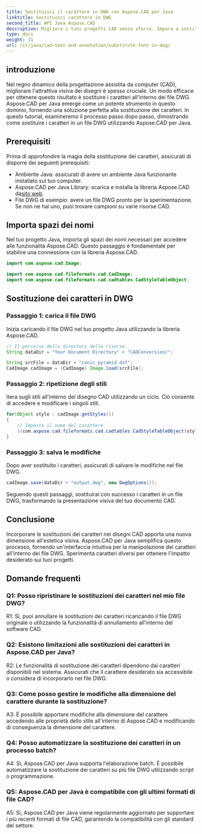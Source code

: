 ```yaml
---
title: Sostituisci il carattere in DWG con Aspose.CAD per Java
linktitle: Sostituisci carattere in DWG
second_title: API Java Aspose.CAD
description: Migliora i tuoi progetti CAD senza sforzo. Impara a sostituire i caratteri nei file DWG utilizzando Aspose.CAD per Java. Guida passo passo per la perfezione visiva.
type: docs
weight: 11
url: /it/java/cad-text-and-annotation/substitute-font-in-dwg/
---
```

## introduzione

Nel regno dinamico della progettazione assistita da computer (CAD), migliorare l'attrattiva visiva dei disegni è spesso cruciale. Un modo efficace per ottenere questo risultato è sostituire i caratteri all'interno dei file DWG. Aspose.CAD per Java emerge come un potente strumento in questo dominio, fornendo una soluzione perfetta alla sostituzione dei caratteri. In questo tutorial, esamineremo il processo passo dopo passo, dimostrando come sostituire i caratteri in un file DWG utilizzando Aspose.CAD per Java.

## Prerequisiti

Prima di approfondire la magia della sostituzione dei caratteri, assicurati di disporre dei seguenti prerequisiti:

- Ambiente Java: assicurati di avere un ambiente Java funzionante installato sul tuo computer.
-  Aspose.CAD per Java Library: scarica e installa la libreria Aspose.CAD da[sito web](https://releases.aspose.com/cad/java/).
- File DWG di esempio: avere un file DWG pronto per la sperimentazione. Se non ne hai uno, puoi trovare campioni su varie risorse CAD.

## Importa spazi dei nomi

Nel tuo progetto Java, importa gli spazi dei nomi necessari per accedere alle funzionalità Aspose.CAD. Questo passaggio è fondamentale per stabilire una connessione con la libreria Aspose.CAD.

```java
import com.aspose.cad.Image;

import com.aspose.cad.fileformats.cad.CadImage;
import com.aspose.cad.fileformats.cad.cadtables.CadStyleTableObject;
```

## Sostituzione dei caratteri in DWG

### Passaggio 1: carica il file DWG

Inizia caricando il file DWG nel tuo progetto Java utilizzando la libreria Aspose.CAD.

```java
// Il percorso della directory delle risorse.
String dataDir = "Your Document Directory" + "CADConversion/";

String srcFile = dataDir + "conic_pyramid.dxf";
CadImage cadImage = (CadImage) Image.load(srcFile);
```

### Passaggio 2: ripetizione degli stili

Itera sugli stili all'interno del disegno CAD utilizzando un ciclo. Ciò consente di accedere e modificare i singoli stili.

```java
for(Object style : cadImage.getStyles())
{
    // Imposta il nome del carattere
    ((com.aspose.cad.fileformats.cad.cadtables.CadStyleTableObject)style).setPrimaryFontName("Arial");
}
```

### Passaggio 3: salva le modifiche

Dopo aver sostituito i caratteri, assicurati di salvare le modifiche nel file DWG.

```java
cadImage.save(dataDir + "output.dwg", new DwgOptions());
```

Seguendo questi passaggi, sostituirai con successo i caratteri in un file DWG, trasformando la presentazione visiva del tuo documento CAD.

## Conclusione

Incorporare le sostituzioni dei caratteri nei disegni CAD apporta una nuova dimensione all'estetica visiva. Aspose.CAD per Java semplifica questo processo, fornendo un'interfaccia intuitiva per la manipolazione dei caratteri all'interno dei file DWG. Sperimenta caratteri diversi per ottenere l'impatto desiderato sui tuoi progetti.

## Domande frequenti

### Q1: Posso ripristinare le sostituzioni dei caratteri nel mio file DWG?

R1: Sì, puoi annullare le sostituzioni dei caratteri ricaricando il file DWG originale o utilizzando la funzionalità di annullamento all'interno del software CAD.

### Q2: Esistono limitazioni alle sostituzioni dei caratteri in Aspose.CAD per Java?

R2: Le funzionalità di sostituzione dei caratteri dipendono dai caratteri disponibili nel sistema. Assicurati che il carattere desiderato sia accessibile o considera di incorporarlo nel file DWG.

### Q3: Come posso gestire le modifiche alla dimensione del carattere durante la sostituzione?

A3: È possibile apportare modifiche alla dimensione del carattere accedendo alle proprietà dello stile all'interno di Aspose.CAD e modificando di conseguenza la dimensione del carattere.

### Q4: Posso automatizzare la sostituzione dei caratteri in un processo batch?

A4: Sì, Aspose.CAD per Java supporta l'elaborazione batch. È possibile automatizzare la sostituzione dei caratteri su più file DWG utilizzando script o programmazione.

### Q5: Aspose.CAD per Java è compatibile con gli ultimi formati di file CAD?

A5: Sì, Aspose.CAD per Java viene regolarmente aggiornato per supportare i più recenti formati di file CAD, garantendo la compatibilità con gli standard del settore.